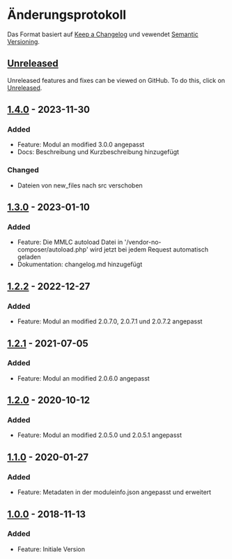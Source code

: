 # Änderungsprotokoll
Das Format basiert auf [Keep a Changelog](https://keepachangelog.com/en/1.1.0/) und vewendet [Semantic Versioning](https://semver.org/spec/v2.0.0.html).

## [Unreleased]
Unreleased features and fixes can be viewed on GitHub. To do this, click on [Unreleased].

## [1.4.0] - 2023-11-30
### Added
- Feature: Modul an modified 3.0.0 angepasst
- Docs: Beschreibung und Kurzbeschreibung hinzugefügt

### Changed
- Dateien von new_files nach src verschoben

## [1.3.0] - 2023-01-10
### Added
- Feature: Die MMLC autoload Datei in '/vendor-no-composer/autoload.php' wird jetzt bei jedem Request automatisch geladen
- Dokumentation: changelog.md hinzugefügt

## [1.2.2] - 2022-12-27
### Added
- Feature: Modul an modified 2.0.7.0, 2.0.7.1 und 2.0.7.2 angepasst

## [1.2.1] - 2021-07-05
### Added
- Feature: Modul an modified 2.0.6.0 angepasst

## [1.2.0] - 2020-10-12
### Added
- Feature: Modul an modified 2.0.5.0 und 2.0.5.1 angepasst

## [1.1.0] - 2020-01-27
### Added
- Feature: Metadaten in der moduleinfo.json angepasst und erweitert

## [1.0.0] - 2018-11-13
### Added
- Feature: Initiale Version

[Unreleased]: https://github.com/RobinTheHood/modified-stripe/compare/1.4.0...HEAD
[1.4.0]: https://github.com/RobinTheHood/modified-std-module/compare/1.3.0...1.4.0
[1.3.0]: https://github.com/RobinTheHood/modified-std-module/compare/1.2.2...1.3.0
[1.2.2]: https://github.com/RobinTheHood/modified-std-module/compare/1.2.1...1.2.2
[1.2.1]: https://github.com/RobinTheHood/modified-std-module/compare/1.2.0...1.2.1
[1.2.0]: https://github.com/RobinTheHood/modified-std-module/compare/1.1.0...1.2.0
[1.1.0]: https://github.com/RobinTheHood/modified-std-module/compare/1.0.0...1.1.0
[1.0.0]: https://github.com/RobinTheHood/modified-stripe/releases/tag/1.0.0
